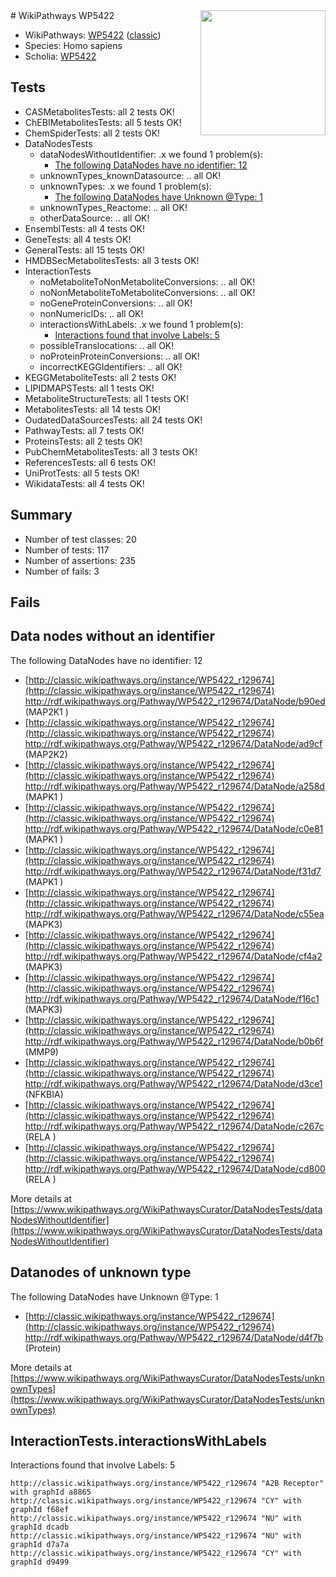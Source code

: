 <img style="float: right; width: 200px" src="https://upload.wikimedia.org/wikipedia/commons/thumb/8/83/Wplogo_with_text_500.png/640px-Wplogo_with_text_500.png" />
# WikiPathways WP5422

* WikiPathways: [WP5422](https://wikipathways.org/pathways/WP5422) ([classic](https://classic.wikipathways.org/instance/WP5422))
* Species: Homo sapiens
* Scholia: [WP5422](https://scholia.toolforge.org/wikipathways/WP5422)
## Tests
* CASMetabolitesTests: all 2 tests OK!
* ChEBIMetabolitesTests: all 5 tests OK!
* ChemSpiderTests: all 2 tests OK!
* DataNodesTests
    * dataNodesWithoutIdentifier: .x we found 1 problem(s):
        * [The following DataNodes have no identifier: 12](#8792c492)
    * unknownTypes_knownDatasource: .. all OK!
    * unknownTypes: .x we found 1 problem(s):
        * [The following DataNodes have Unknown @Type: 1](#839973df)
    * unknownTypes_Reactome: .. all OK!
    * otherDataSource: .. all OK!
* EnsemblTests: all 4 tests OK!
* GeneTests: all 4 tests OK!
* GeneralTests: all 15 tests OK!
* HMDBSecMetabolitesTests: all 3 tests OK!
* InteractionTests
    * noMetaboliteToNonMetaboliteConversions: .. all OK!
    * noNonMetaboliteToMetaboliteConversions: .. all OK!
    * noGeneProteinConversions: .. all OK!
    * nonNumericIDs: .. all OK!
    * interactionsWithLabels: .x we found 1 problem(s):
        * [Interactions found that involve Labels: 5](#630d267c)
    * possibleTranslocations: .. all OK!
    * noProteinProteinConversions: .. all OK!
    * incorrectKEGGIdentifiers: .. all OK!
* KEGGMetaboliteTests: all 2 tests OK!
* LIPIDMAPSTests: all 1 tests OK!
* MetaboliteStructureTests: all 1 tests OK!
* MetabolitesTests: all 14 tests OK!
* OudatedDataSourcesTests: all 24 tests OK!
* PathwayTests: all 7 tests OK!
* ProteinsTests: all 2 tests OK!
* PubChemMetabolitesTests: all 3 tests OK!
* ReferencesTests: all 6 tests OK!
* UniProtTests: all 5 tests OK!
* WikidataTests: all 4 tests OK!


## Summary

* Number of test classes: 20
* Number of tests: 117
* Number of assertions: 235
* Number of fails: 3

## Fails

<a name="8792c492" />

## Data nodes without an identifier

The following DataNodes have no identifier: 12

* [http://classic.wikipathways.org/instance/WP5422_r129674](http://classic.wikipathways.org/instance/WP5422_r129674) http://rdf.wikipathways.org/Pathway/WP5422_r129674/DataNode/b90ed (MAP2K1 
)
* [http://classic.wikipathways.org/instance/WP5422_r129674](http://classic.wikipathways.org/instance/WP5422_r129674) http://rdf.wikipathways.org/Pathway/WP5422_r129674/DataNode/ad9cf (MAP2K2)
* [http://classic.wikipathways.org/instance/WP5422_r129674](http://classic.wikipathways.org/instance/WP5422_r129674) http://rdf.wikipathways.org/Pathway/WP5422_r129674/DataNode/a258d (MAPK1 )
* [http://classic.wikipathways.org/instance/WP5422_r129674](http://classic.wikipathways.org/instance/WP5422_r129674) http://rdf.wikipathways.org/Pathway/WP5422_r129674/DataNode/c0e81 (MAPK1 )
* [http://classic.wikipathways.org/instance/WP5422_r129674](http://classic.wikipathways.org/instance/WP5422_r129674) http://rdf.wikipathways.org/Pathway/WP5422_r129674/DataNode/f31d7 (MAPK1 )
* [http://classic.wikipathways.org/instance/WP5422_r129674](http://classic.wikipathways.org/instance/WP5422_r129674) http://rdf.wikipathways.org/Pathway/WP5422_r129674/DataNode/c55ea (MAPK3)
* [http://classic.wikipathways.org/instance/WP5422_r129674](http://classic.wikipathways.org/instance/WP5422_r129674) http://rdf.wikipathways.org/Pathway/WP5422_r129674/DataNode/cf4a2 (MAPK3)
* [http://classic.wikipathways.org/instance/WP5422_r129674](http://classic.wikipathways.org/instance/WP5422_r129674) http://rdf.wikipathways.org/Pathway/WP5422_r129674/DataNode/f16c1 (MAPK3)
* [http://classic.wikipathways.org/instance/WP5422_r129674](http://classic.wikipathways.org/instance/WP5422_r129674) http://rdf.wikipathways.org/Pathway/WP5422_r129674/DataNode/b0b6f (MMP9)
* [http://classic.wikipathways.org/instance/WP5422_r129674](http://classic.wikipathways.org/instance/WP5422_r129674) http://rdf.wikipathways.org/Pathway/WP5422_r129674/DataNode/d3ce1 (NFKBIA)
* [http://classic.wikipathways.org/instance/WP5422_r129674](http://classic.wikipathways.org/instance/WP5422_r129674) http://rdf.wikipathways.org/Pathway/WP5422_r129674/DataNode/c267c (RELA )
* [http://classic.wikipathways.org/instance/WP5422_r129674](http://classic.wikipathways.org/instance/WP5422_r129674) http://rdf.wikipathways.org/Pathway/WP5422_r129674/DataNode/cd800 (RELA )


More details at [https://www.wikipathways.org/WikiPathwaysCurator/DataNodesTests/dataNodesWithoutIdentifier](https://www.wikipathways.org/WikiPathwaysCurator/DataNodesTests/dataNodesWithoutIdentifier)

<a name="839973df" />

## Datanodes of unknown type

The following DataNodes have Unknown @Type: 1

* [http://classic.wikipathways.org/instance/WP5422_r129674](http://classic.wikipathways.org/instance/WP5422_r129674) http://rdf.wikipathways.org/Pathway/WP5422_r129674/DataNode/d4f7b (Protein)


More details at [https://www.wikipathways.org/WikiPathwaysCurator/DataNodesTests/unknownTypes](https://www.wikipathways.org/WikiPathwaysCurator/DataNodesTests/unknownTypes)

<a name="630d267c" />

## InteractionTests.interactionsWithLabels

Interactions found that involve Labels: 5
```
http://classic.wikipathways.org/instance/WP5422_r129674 "A2B Receptor" with graphId a8865
http://classic.wikipathways.org/instance/WP5422_r129674 "CY" with graphId f68ef
http://classic.wikipathways.org/instance/WP5422_r129674 "NU" with graphId dcadb
http://classic.wikipathways.org/instance/WP5422_r129674 "NU" with graphId d7a7a
http://classic.wikipathways.org/instance/WP5422_r129674 "CY" with graphId d9499
```

